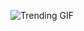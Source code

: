 ![Trending GIF](https://media2.giphy.com/media/v1.Y2lkPThiYjIxNzcyNXZjMnhkZnUwbjQ1Nmhzank2eGFkZnY2ajVvenZydGh5ajM0aHk2NyZlcD12MV9naWZzX3NlYXJjaCZjdD1n/YQitE4YNQNahy/giphy.gif)
